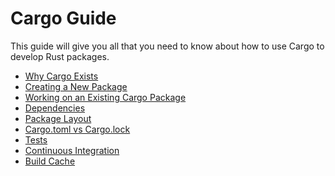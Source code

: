 # Cargo Guide

This guide will give you all that you need to know about how to use Cargo to
develop Rust packages.

* [Why Cargo Exists](guide/why-cargo-exists.html)
* [Creating a New Package](guide/creating-a-new-project.html)
* [Working on an Existing Cargo Package](guide/working-on-an-existing-project.html)
* [Dependencies](guide/dependencies.html)
* [Package Layout](guide/project-layout.html)
* [Cargo.toml vs Cargo.lock](guide/cargo-toml-vs-cargo-lock.html)
* [Tests](guide/tests.html)
* [Continuous Integration](guide/continuous-integration.html)
* [Build Cache](guide/build-cache.html)
